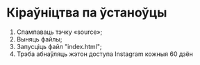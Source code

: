 # Кіраўніцтва па ўстаноўцы
1. Спампаваць тэчку «source»;
2. Выняць файлы;
3. Запусціць файл "index.html";
4. Трэба абнаўляць жэтон доступа Instagram кожныя 60 дзён